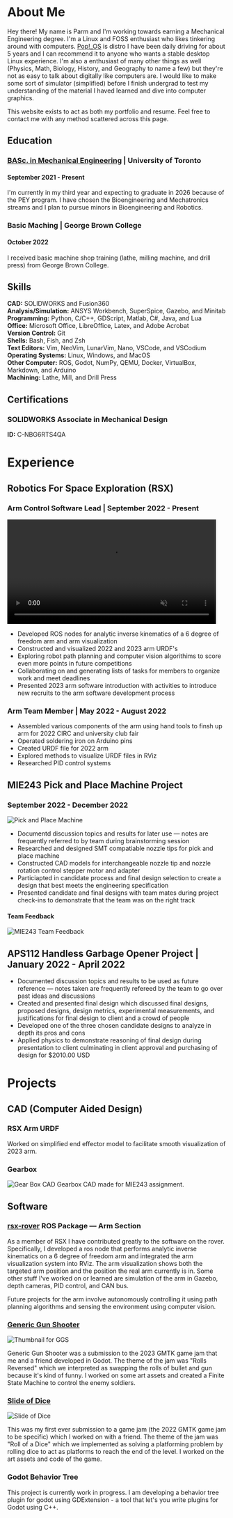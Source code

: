 # About Me

Hey there! My name is Parm and I'm working towards earning a Mechanical Engineering degree. I'm a Linux and FOSS enthusiast who likes tinkering around with computers. [Pop!_OS](https://pop.system76.com/) is distro I have been daily driving for about 5 years and I can recommend it to anyone who wants a stable desktop Linux experience. I'm also a enthusiast of many other things as well (Physics, Math, Biology, History, and Geography to name a few) but they're not as easy to talk about digitally like computers are. I would like to make some sort of simulator (simplified) before I finish undergrad to test my understanding of the material I haved learned and dive into computer graphics. 

This website exists to act as both my portfolio and resume. Feel free to contact me with any method scattered across this page.

## Education

### [**BASc. in Mechanical Engineering**](https://www.mie.utoronto.ca/programs/undergraduate/mechanical-engineering/) | University of Toronto 
#### September 2021 - Present

I'm currently in my third year and expecting to graduate in 2026 because of the PEY program. I have chosen the Bioengineering and Mechatronics streams and I plan to pursue minors in Bioengineering and Robotics. 

### **Basic Maching** | George Brown College
#### October 2022

I received basic machine shop training (lathe, milling machine, and drill press) from George Brown College.

## Skills
**CAD:** SOLIDWORKS and Fusion360
<br>
**Analysis/Simulation:** ANSYS Workbench, SuperSpice, Gazebo, and Minitab
<br>
**Programming:** Python, C/C++, GDScript, Matlab, C#, Java, and Lua
<br>
**Office:** Microsoft Office, LibreOffice, Latex, and Adobe Acrobat
<br>
**Version Control:** Git
<br>
**Shells:** Bash, Fish, and Zsh
<br>
**Text Editors:** Vim, NeoVim, LunarVim, Nano, VSCode, and VSCodium
<br>
**Operating Systems:** Linux, Windows, and MacOS
<br>
**Other Computer:** ROS, Godot, NumPy, QEMU, Docker, VirtualBox, Markdown, and Arduino
<br>
**Machining:** Lathe, Mill, and Drill Press

## Certifications

### SOLIDWORKS Associate in Mechanical Design
**ID:** C-NBG6RTS4QA

# Experience

## Robotics For Space Exploration (RSX)

### Arm Control Software Lead | September 2022 - Present
<video src="videos/Ik_features.mp4" controls="controls" muted="muted" style="max-height:640px;" width="480"> 
</video>

- Developed ROS nodes for analytic inverse kinematics of a 6 degree of freedom arm and arm
visualization
- Constructed and visualized 2022 and 2023 arm URDF's 
- Exploring robot path planning and computer vision algorithims to score even more points in future competitions 
- Collaborating on and generating lists of tasks for members to organize work and meet deadlines
- Presented 2023 arm software introduction with activities to introduce new recruits to the arm software development process


### Arm Team Member | May 2022 - August 2022
- Assembled various components of the arm using hand tools to finsh up arm for 2022 CIRC and university club fair
- Operated soldering iron on Arduino pins
- Created URDF file for 2022 arm
- Explored methods to visualize URDF files in RViz
- Researched PID control systems

## MIE243 Pick and Place Machine Project 
### September 2022 - December 2022
![Pick and Place Machine](images/Full_Pick_and_Place_Machine.png)
- Documentd discussion topics and results for later use — notes are frequently referred to by team during brainstorming session
- Researched and designed SMT compatiable nozzle tips for pick and place machine 
- Constructed CAD models for interchangeable nozzle tip and nozzle rotation control stepper motor and adapter
- Particiapted in candidate process and final design selection to create a design that best meets the engineering specification
- Presented candidate and final designs with team mates during project check-ins to demonstrate that the team was on the right track

#### Team Feedback
![MIE243 Team Feedback](images/MIE243_Project_Team_Feedback.png)

## APS112 Handless Garbage Opener Project | January 2022 - April 2022

- Documented discussion topics and results to be used as future reference — notes taken are frequently refereed by the team to go over past ideas and discussions
- Created and presented final design which discussed final designs, proposed designs, design metrics, experimental measurements, and justifications for final design to client and a crowd of people
- Developed one of the three chosen candidate designs to analyze in depth its pros and cons 
- Applied physics to demonstrate reasoning of final design during presentation to client culminating in client approval and purchasing of design for $2010.00 USD

# Projects

## CAD (Computer Aided Design)

### RSX Arm URDF

Worked on simplified end effector model to facilitate smooth visualization of 2023 arm.

### Gearbox 
![Gear Box CAD](images/gear_box.png)
Gearbox CAD made for MIE243 assignment.

## Software

### [rsx-rover](https://github.com/rsx-utoronto/rsx-rover) ROS Package — Arm Section

As a member of RSX I have contributed greatly to the software on the rover. Specifically, I developed a ros node that performs analytic inverse kinematics on a 6 degree of freedom arm and integrated the arm visualization system into RViz. The arm visualization shows both the targeted arm position and the position the real arm currently is in. Some other stuff I've worked on or learned are simulation of the arm in Gazebo, depth cameras, PID control, and CAN bus.

Future projects for the arm involve autonomously controlling it using path planning algorithms and sensing the environment using computer vision.


### [Generic Gun Shooter](https://battlemonk345.itch.io/generic-gun-shooter)
![Thumbnail for GGS](images/generic_gun_shooter_thumbnail.png)

Generic Gun Shooter was a submission to the 2023 GMTK game jam that me and a friend developed in Godot. The theme of the jam was "Rolls Reversed" which we interpreted as swapping the rolls of bullet and gun because it's kind of funny. I worked on some art assets and created a Finite State Machine to control the enemy soldiers.

### [Slide of Dice](https://battlemonk345.itch.io/slide-of-dice)
![Slide of Dice](images/Slide_of_Dice.png)

This was my first ever submission to a game jam (the 2022 GMTK game jam to be specific) which I worked on with a friend. The theme of the jam was "Roll of a Dice" which we implemented as solving a platforming problem by rolling dice to act as platforms to reach the end of the level. I worked on the art assets and code of the game.

### Godot Behavior Tree

This project is currently work in progress. I am developing a behavior tree plugin for godot using GDExtension - a tool that let's you write plugins for Godot using C++.